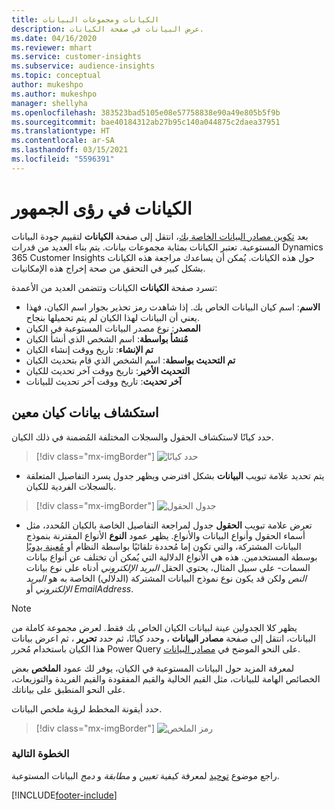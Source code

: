 ```yaml
---
title: الكيانات ومجموعات البيانات
description: عرض البيانات في صفحة الكيانات.
ms.date: 04/16/2020
ms.reviewer: mhart
ms.service: customer-insights
ms.subservice: audience-insights
ms.topic: conceptual
author: mukeshpo
ms.author: mukeshpo
manager: shellyha
ms.openlocfilehash: 383523bad5105e08e57758838e90a49e805b5f9b
ms.sourcegitcommit: bae40184312ab27b95c140a044875c2daea37951
ms.translationtype: HT
ms.contentlocale: ar-SA
ms.lasthandoff: 03/15/2021
ms.locfileid: "5596391"
---
```

# <a name="entities-in-audience-insights"></a>الكيانات في رؤى الجمهور

بعد [تكوين مصادر البيانات الخاصة بك](data-sources.md)، انتقل إلى صفحة **الكيانات** لتقييم جودة البيانات المستوعبة. تعتبر الكيانات بمثابة مجموعات بيانات. يتم بناء العديد من قدرات Dynamics 365 Customer Insights حول هذه الكيانات. يُمكن أن يساعدك مراجعة هذه الكيانات بشكل كبير في التحقق من صحة إخراج هذه الإمكانيات. 

تسرد صفحة **الكيانات** الكيانات وتتضمن العديد من الأعمدة:

- **الاسم**: اسم كيان البيانات الخاص بك. إذا شاهدت رمز تحذير بجوار اسم الكيان، فهذا يعني أن البيانات لهذا الكيان لم يتم تحميلها بنجاح.
- **المصدر**: نوع مصدر البيانات المستوعبة في الكيان
- **مُنشأ بواسطة**: اسم الشخص الذي أنشأ الكيان
- **تم الإنشاء**: تاريخ ووقت إنشاء الكيان
- **تم التحديث بواسطة**: اسم الشخص الذي قام بتحديث الكيان
- **التحديث الأخير**: تاريخ ووقت آخر تحديث للكيان
- **آخر تحديث**: تاريخ ووقت آخر تحديث للبيانات

## <a name="exploring-a-specific-entitys-data"></a>استكشاف بيانات كيان معين

حدد كيانًا لاستكشاف الحقول والسجلات المختلفة المُضمنة في ذلك الكيان.

> [!div class="mx-imgBorder"]
> ![حدد كيانًا](media/data-manager-entities-data.png "حدد كيانًا")

- يتم تحديد علامة تبويب **البيانات** بشكل افترضي ويظهر جدول يسرد التفاصيل المتعلقة بالسجلات الفردية للكيان.

> [!div class="mx-imgBorder"]
> ![جدول الحقول](media/data-manager-entities-fields.PNG "جدول الحقول")

- تعرض علامة تبويب **الحقول** جدول لمراجعة التفاصيل الخاصة بالكيان المُحدد، مثل أسماء الحقول وأنواع البيانات والأنواع. يظهر عمود **النوع** الأنواع المقترنة بنموذج البيانات المشتركة، والتي تكون إما مُحددة تلقائيًا بواسطة النظام أو [مُعينة يدويًا](map-entities.md) بوسطة المستخدمين. هذه هي الأنواع الدلالية التي يُمكن أن تختلف عن أنواع بيانات السمات- على سبيل المثال، يحتوي الحقل *البريد الإلكتروني* أدناه على نوع بيانات *النص* ولكن قد يكون نوع نموذج البيانات المشتركة (الدلالي) الخاصة به هو *البريد الإلكتروني* أو *EmailAddress*.

> [!NOTE]
> يظهر كلا الجدولين عينة لبيانات الكيان الخاص بك فقط. لعرض مجموعة كاملة من البيانات، انتقل إلى صفحة **مصادر البيانات** ، وحدد كيانًا، ثم حدد **تحرير** ، ثم اعرض بيانات هذا الكيان باستخدام مُحرر Power Query على النحو الموضح في [مصادر البيانات](data-sources.md).

لمعرفة المزيد حول البيانات المستوعبة في الكيان، يوفر لك عمود **الملخص** بعض الخصائص الهامة للبيانات، مثل القيم الخالية والقيم المفقودة والقيم الفريدة والتوزيعات، على النحو المنطبق على بياناتك.

حدد أيقونة المخطط لرؤية ملخص البيانات.

> [!div class="mx-imgBorder"]
> ![رمز الملخص](media/data-manager-entities-summary.png "جدول ملخص البيانات")

### <a name="next-step"></a>الخطوة التالية

راجع موضوع [توحيد](data-unification.md) لمعرفة كيفية *تعيين* و *مطابقة* و *دمج* البيانات المستوعبة.


[!INCLUDE[footer-include](../includes/footer-banner.md)]
